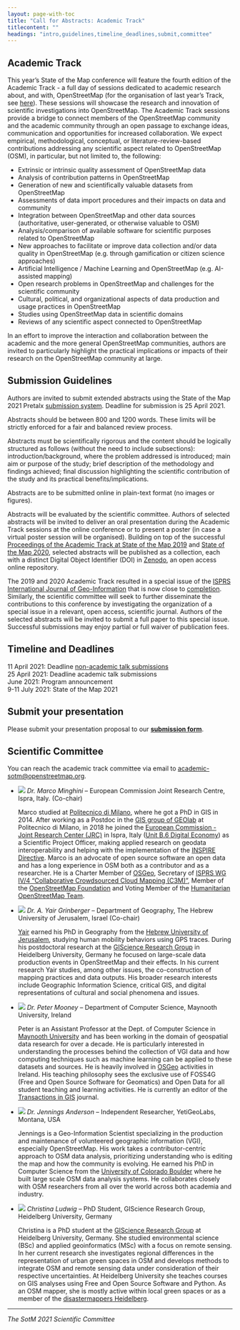 ```yaml
---
layout: page-with-toc
title: "Call for Abstracts: Academic Track"
titlecontent: ""
headings: "intro,guidelines,timeline_deadlines,submit,committee"
---
```


<h2 id="intro">Academic Track</h2>

This year’s State of the Map conference will feature the fourth edition of the Academic Track - a full day of sessions dedicated to academic research about, and with, OpenStreetMap (for the organisation of last year’s Track, see [here](https://2020.stateofthemap.org/cfp/academic)). These sessions will showcase the research and innovation of scientific investigations into OpenStreetMap. The Academic Track sessions provide a bridge to connect members of the OpenStreetMap community and the academic community through an open passage to exchange ideas, communication and opportunities for increased collaboration. We expect empirical, methodological, conceptual, or literature-review-based contributions addressing any scientific aspect related to OpenStreetMap (OSM), in particular, but not limited to, the following:

  * Extrinsic or intrinsic quality assessment of OpenStreetMap data
  * Analysis of contribution patterns in OpenStreetMap
  * Generation of new and scientifically valuable datasets from OpenStreetMap
  * Assessments of data import procedures and their impacts on data and community
  * Integration between OpenStreetMap and other data sources (authoritative, user-generated, or otherwise valuable to OSM)
  * Analysis/comparison of available software for scientific purposes related to OpenStreetMap
  * New approaches to facilitate or improve data collection and/or data quality in OpenStreetMap (e.g. through gamification or citizen science approaches)
  * Artificial Intelligence / Machine Learning and OpenStreetMap (e.g. AI-assisted mapping)
  * Open research problems in OpenStreetMap and challenges for the scientific community
  * Cultural, political, and organizational aspects of data production and usage practices in OpenStreetMap
  * Studies using OpenStreetMap data in scientific domains
  * Reviews of any scientific aspect connected to OpenStreetMap

  In an effort to improve the interaction and collaboration between the academic and the more general OpenStreetMap communities, authors are invited to particularly highlight the practical implications or impacts of their research on the OpenStreetMap community at large.


<h2 id="guidelines">Submission Guidelines</h2>

Authors are invited to submit extended abstracts using the State of the Map 2021 Pretalx [submission system](https://pretalx.com/sotm2021-academic/cfp). Deadline for submission is 25 April 2021.

Abstracts should be between 800 and 1200 words. These limits will be strictly enforced for a fair and balanced review process.

Abstracts must be scientifically rigorous and the content should be logically structured as follows (without the need to include subsections): introduction/background, where the problem addressed is introduced; main aim or purpose of the study; brief description of the methodology and findings achieved; final discussion highlighting the scientific contribution of the study and its practical benefits/implications.

Abstracts are to be submitted online in plain-text format (no images or figures).

Abstracts will be evaluated by the scientific committee. Authors of selected abstracts will be invited to deliver an oral presentation during the Academic Track sessions at the online conference or to present a poster (in case a virtual poster session will be organised). Building on top of the successful [Proceedings of the Academic Track at State of the Map 2019](https://zenodo.org/record/3405431#.XiXKJ3VKgQ8) and [State of the Map 2020](https://zenodo.org/record/3928675#.YFix5ud7lPY), selected abstracts will be published as a collection, each with a distinct Digital Object Identifier (DOI) in [Zenodo](https://zenodo.org/), an open access online repository.

The 2019 and 2020 Academic Track resulted in a special issue of the [ISPRS International Journal of Geo-Information](https://www.mdpi.com/journal/ijgi) that is now close to [completion](https://www.mdpi.com/journal/ijgi/special_issues/OpenStreetMap). Similarly, the scientific committee will seek to further disseminate the contributions to this conference by investigating the organization of a special issue in a relevant, open access, scientific journal. Authors of the selected abstracts will be invited to submit a full paper to this special issue. Successful submissions may enjoy partial or full waiver of publication fees.


<h2 id="timeline_deadlines">Timeline and Deadlines</h2>

11 April 2021: Deadline [non-academic talk submissions](]({{site.baseurl}}/calls/general))<br>
25 April 2021: Deadline academic talk submissions<br>
June 2021: Program announcement<br>
9-11 July 2021: State of the Map 2021


<h2 id="submit">Submit your presentation</h2>

Please submit your presentation proposal to our **[submission form](https://pretalx.com/sotm2021-academic/cfp)**.


<h2 id="committee">Scientific Committee</h2>

You can reach the academic track committee via email to <a href="mailto:academic-sotm@openstreetmap.org">academic-sotm@openstreetmap.org</a>.

* <img class="bio-pic" src="../../img/bios/Marco.jpg">
  <em>Dr. Marco Minghini</em> &ndash;
  European Commission Joint Research Centre, Ispra, Italy. (Co-chair)

  Marco studied at [Politecnico di Milano](https://www.polimi.it/en/), where he got a PhD in GIS in 2014. After working as a Postdoc in the [GIS group of GEOlab](https://www.gisgeolab.polimi.it/) at Politecnico di Milano, in 2018 he joined the [European Commission - Joint Research Center (JRC)](https://ec.europa.eu/jrc/en) in Ispra, Italy ([Unit B.6 Digital Economy](https://ec.europa.eu/jrc/en/research-topic/digital-economy)) as a Scientific Project Officer, making applied research on geodata interoperability and helping with the implementation of the [INSPIRE Directive](https://inspire.ec.europa.eu/). Marco is an advocate of open source software an open data and has a long experience in OSM both as a contributor and as a researcher. He is a Charter Member of [OSGeo](https://www.osgeo.org/), Secretary of [ISPRS WG IV/4 “Collaborative Crowdsourced Cloud Mapping (C3M)”](http://www2.isprs.org/commissions/comm4/wg4.html), Member of the [OpenStreetMap Foundation](https://wiki.osmfoundation.org/wiki/Main_Page) and Voting Member of the [Humanitarian OpenStreetMap Team](https://www.hotosm.org/).

* <img class="bio-pic" src="../../img/bios/Yair.jpg">
  <em>Dr. A. Yair Grinberger</em> &ndash;
  Department of Geography, The Hebrew University of Jerusalem, Israel (Co-chair)

  [Yair](https://en.geography.huji.ac.il/people/yair-grinberger) earned his PhD in Geography from the [Hebrew University of Jerusalem](https://new.huji.ac.il/en), studying human mobility behaviors using GPS traces. During his postdoctoral research at the [GIScience Research Group](http://giscience.uni-hd.de/) in Heidelberg University, Germany he focused on large-scale data production events in OpenStreetMap and their effects. In his current research Yair studies, among other issues, the co-construction of mapping practices and data outputs. His broader research interests include Geographic Information Science, critical GIS, and digital representations of cultural and social phenomena and issues.

* <img class="bio-pic" src="../../img/bios/Peter.jpg">
  <em>Dr. Peter Mooney</em> &ndash;
  Department of Computer Science, Maynooth University, Ireland

  Peter is an Assistant Professor at the Dept. of Computer Science in [Maynooth University](https://www.maynoothuniversity.ie/) and has been working in the domain of geospatial data research for over a decade. He is particularly interested in understanding the processes behind the collection of VGI data and how computing techniques such as machine learning can be applied to these datasets and sources. He is heavily involved in [OSGeo](https://www.osgeo.org/) activities in Ireland. His teaching philosophy sees the exclusive use of FOSS4G (Free and Open Source Software for Geomatics) and Open Data for all student teaching and learning activities. He is currently an editor of the [Transactions in GIS](https://onlinelibrary.wiley.com/journal/14679671) journal.

* <img class="bio-pic" src="../../img/bios/Jennings.jpg">
  <em>Dr. Jennings Anderson</em> &ndash;
  Independent Researcher, YetiGeoLabs, Montana, USA

  Jennings is a Geo-Information Scientist specializing in the production and maintenance of volunteered geographic information (VGI), especially OpenStreetMap. His work takes a contributor-centric approach to OSM data analysis, prioritizing understanding who is editing the map and how the community is evolving. He earned his PhD in Computer Science from the [University of Colorado Boulder](https://www.colorado.edu/) where he built large scale OSM data analysis systems. He collaborates closely with OSM researchers from all over the world across both academia and industry.

* <img class="bio-pic" src="../../img/bios/Christina.jpg">
  <em>Christina Ludwig</em> &ndash;
  PhD Student, GIScience Research Group, Heidelberg University, Germany

  Christina is a PhD student at the [GIScience Research Group](https://www.geog.uni-heidelberg.de/gis/index_en.html) at Heidelberg University, Germany. She studied environmental science (BSc) and applied geoinformatics (MSc) with a focus on remote sensing. In her current research she investigates regional differences in the representation of urban green spaces in OSM and develops methods to integrate OSM and remote sensing data under consideration of their respective uncertainties. At Heidelberg University she teaches courses on GIS analyses using Free and Open Source Software and Python. As an OSM mapper, she is mostly active within local green spaces or as a member of the [disastermappers Heidelberg](https://disastermappers.wordpress.com/).

<hr>

_The SotM 2021 Scientific Committee_
